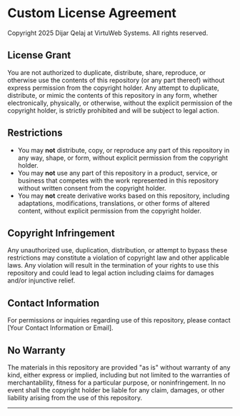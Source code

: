 # Custom License Agreement

Copyright 2025 Dijar Qelaj at VirtuWeb Systems. All rights reserved.

## License Grant

You are not authorized to duplicate, distribute, share, reproduce, or otherwise use the contents of this repository (or any part thereof) without express permission from the copyright holder. Any attempt to duplicate, distribute, or mimic the contents of this repository in any form, whether electronically, physically, or otherwise, without the explicit permission of the copyright holder, is strictly prohibited and will be subject to legal action.

## Restrictions

- You may **not** distribute, copy, or reproduce any part of this repository in any way, shape, or form, without explicit permission from the copyright holder.
- You may **not** use any part of this repository in a product, service, or business that competes with the work represented in this repository without written consent from the copyright holder.
- You may **not** create derivative works based on this repository, including adaptations, modifications, translations, or other forms of altered content, without explicit permission from the copyright holder.

## Copyright Infringement

Any unauthorized use, duplication, distribution, or attempt to bypass these restrictions may constitute a violation of copyright law and other applicable laws. Any violation will result in the termination of your rights to use this repository and could lead to legal action including claims for damages and/or injunctive relief.

## Contact Information

For permissions or inquiries regarding use of this repository, please contact [Your Contact Information or Email].

## No Warranty

The materials in this repository are provided "as is" without warranty of any kind, either express or implied, including but not limited to the warranties of merchantability, fitness for a particular purpose, or noninfringement. In no event shall the copyright holder be liable for any claim, damages, or other liability arising from the use of this repository.

---

